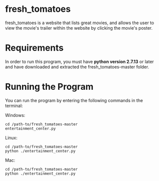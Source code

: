# fresh_tomatoes

fresh_tomatoes is a website that lists great movies, and allows the user to view the movie's trailer within the website by clicking the movie's poster. 

# Requirements

In order to run this program, you must have **python version 2.7.13** or later and have downloaded and extracted the fresh_tomatoes-master folder.

# Running the Program

You can run the program by entering the following commands in the terminal: 

Windows: 
```
cd /path-to/fresh_tomatoes-master
entertainment_center.py
```

Linux:
```
cd /path-to/fresh_tomatoes-master
python ./entertainment_center.py
```

Mac:
```
cd /path-to/fresh_tomatoes-master
python ./entertainment_center.py 
```
